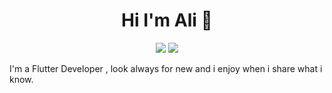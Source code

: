 <h1 align="center">Hi I'm Ali 👋</h1>
<p align="center">
  <a href="https://twitter.com/AliAbdullah49?s=09"><img src="https://img.shields.io/badge/twitter-%231FA1F1?style=flat&logo=twitter&logoColor=white"/></a>
  <a href="https://www.facebook.com/profile.php?id=100017288552506"><img src="https://img.shields.io/badge/Facebook-1877F2?style=for-the-badge&logo=facebook&logoColor=white"></a>
</p>

I'm a Flutter Developer , look always for new and i enjoy when i share what i know.

<!--
**3li-3bdullah/3li-3bdullah** is a ✨ _special_ ✨ repository because its `README.md` (this file) appears on your GitHub profile.

Here are some ideas to get you started:

- 🔭 I’m currently working on ...
- 🌱 I’m currently learning ...
- 👯 I’m looking to collaborate on ...
- 🤔 I’m looking for help with ...
- 💬 Ask me about ...
- 📫 How to reach me: ...
- 😄 Pronouns: ...
- ⚡ Fun fact: ...
-->
